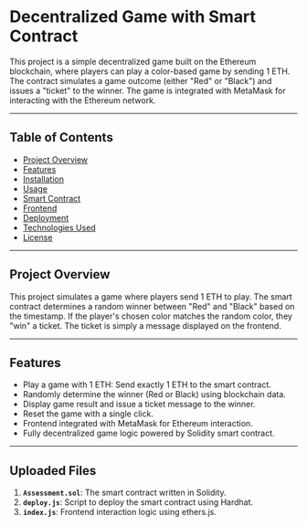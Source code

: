 # Decentralized Game with Smart Contract

This project is a simple decentralized game built on the Ethereum blockchain, where players can play a color-based game by sending 1 ETH. The contract simulates a game outcome (either "Red" or "Black") and issues a "ticket" to the winner. The game is integrated with MetaMask for interacting with the Ethereum network.

---

## Table of Contents

- [Project Overview](#project-overview)
- [Features](#features)
- [Installation](#installation)
- [Usage](#usage)
- [Smart Contract](#smart-contract)
- [Frontend](#frontend)
- [Deployment](#deployment)
- [Technologies Used](#technologies-used)
- [License](#license)

---

## Project Overview

This project simulates a game where players send 1 ETH to play. The smart contract determines a random winner between "Red" and "Black" based on the timestamp. If the player's chosen color matches the random color, they "win" a ticket. The ticket is simply a message displayed on the frontend.

---

## Features

- Play a game with 1 ETH: Send exactly 1 ETH to the smart contract.
- Randomly determine the winner (Red or Black) using blockchain data.
- Display game result and issue a ticket message to the winner.
- Reset the game with a single click.
- Frontend integrated with MetaMask for Ethereum interaction.
- Fully decentralized game logic powered by Solidity smart contract.

---

## Uploaded Files

1. **`Assessment.sol`**: The smart contract written in Solidity.
2. **`deploy.js`**: Script to deploy the smart contract using Hardhat.
3. **`index.js`**: Frontend interaction logic using ethers.js.


